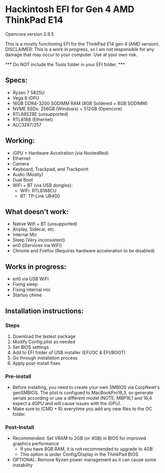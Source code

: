 # Hackintosh EFI for Gen 4 AMD ThinkPad E14

Opencore version 0.9.5

This is a mostly functioning EFI for the ThinkPad E14 gen 4 (AMD version).
DISCLAIMER: This is a work in progress, so I am not responsible for any damage that may occur to your computer. Use at your own risk.

*** Do NOT include the Tools folder in your EFI folder. ***

## Specs:

- Ryzen 7 5825U 
- Vega 8 iGPU
- 16GB DDR4-3200 SODIMM RAM (8GB Soldered + 8GB SODIMM)
- NVME SSDs: 
    256GB (Windows) + 512GB (Opencore)
- RTL8852BE (unsupported)
- RTL8188 (Ethernet)
- ALC3287/257


## Working:

- iGPU + Hardware Accelration (via NootedRed)
- Ethernet
- Camera
- Keyboard, Trackpad, and Trackpoint
- Audio (Mostly)
- Dual Boot
- WiFi + BT (via USB dongles):
    - WiFi: RTL8188CU
    - BT: TP-Link UB400
    
## What doesn't work:

- Native Wifi + BT (unsupported)
- Airplay, Sidecar, etc.
- Internal Mic
- Sleep (Very inconsistent)
- en0 (iServices via WiFi)
- Chrome and Firefox (Requires hardware acceleration to be disabled)

## Works in progress:

- en0 via USB WiFI
- Fixing sleep
- Fixing internal mic
- Startuo chime

## Installation instructions:

### Steps
1. Download the lastest package
2. Modify Config.plist as needed
3. Set BIOS settings
4. Add to EFI folder of USB installer (EFI/OC & EFI/BOOT)
5. Go through installation process
6. Apply post-install fixes

### Pre-install

- Before installing, you need to create your own SMBIOS via CorpNewt's genSMBIOS. The plist is configued to MacBookPro16,3, so generate serials according or use a different model (NOTE: MBP16,1 and 16,4 expect a dGPU and will cause issues with the iGPU).
- Make sure to (CMD + R) everytime you add any new files to the OC folder.
  

### Post-Install

- Recommended: Set VRAM to 2GB (or 4GB) in BIOS for improved graphics performance
    - If you have 8GB RAM, it is not recommended to upgrade to 4GB
    - This option is under Config/Display in the ThinkPad BIOS
- OPTIONAL: Remove Ryzen power management as it can cause some instability




